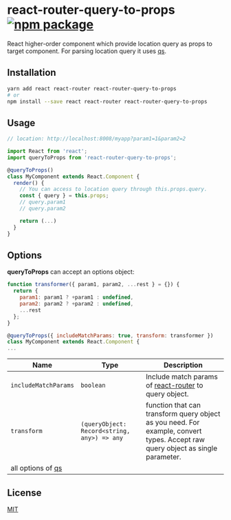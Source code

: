 # react-router-query-to-props [![npm package](https://img.shields.io/npm/v/react-router-query-to-props.svg?style=flat-square)](https://www.npmjs.org/package/react-router-query-to-props)

React higher-order component which provide location query as props to target component. For parsing location query it uses [qs](https://github.com/ljharb/qs).

## Installation

```sh
yarn add react react-router react-router-query-to-props
# or
npm install --save react react-router react-router-query-to-props
```

## Usage

```js
// location: http://localhost:8008/myapp?param1=1&param2=2

import React from 'react';
import queryToProps from 'react-router-query-to-props';

@queryToProps()
class MyComponent extends React.Component {
  render() {
    // You can access to location query through this.props.query.
    const { query } = this.props;
    // query.param1
    // query.param2

    return (...)
  }
}
```

## Options

**queryToProps** can accept an options object:
```js
function transformer({ param1, param2, ...rest } = {}) {
  return {
    param1: param1 ? +param1 : undefined,
    param2: param2 ? +param2 : undefined,
    ...rest
  };
}

@queryToProps({ includeMatchParams: true, transform: transformer })
class MyComponent extends React.Component {
...
```

Name | Type | Description
--- | --- | ---
`includeMatchParams` | `boolean` | Include match params of [react-router](https://github.com/ReactTraining/react-router) to query object.
`transform` | `(queryObject: Record<string, any>) => any` | function that can transform query object as you need. For example, convert types. Accept raw query object as single parameter.
all options of [qs](https://github.com/ljharb/qs) | |

## License

[MIT](https://opensource.org/licenses/mit-license.php)
